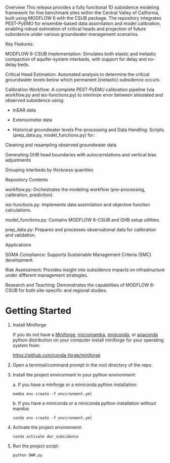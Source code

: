 Overview This release provides a fully functional 1D subsidence modeling framework for five benchmark sites within the Central Valley of California, built using MODFLOW 6 with the CSUB package. The repository integrates PEST-PyEMU for ensemble-based data assimilation and model calibration, enabling robust estimation of critical heads and projection of future subsidence under various groundwater management scenarios.

Key Features:

MODFLOW 6-CSUB Implementation: Simulates both elastic and inelastic compaction of aquifer-system interbeds, with support for delay and no-delay beds.

Critical Head Estimation: Automated analysis to determine the critical groundwater levels below which permanent (inelastic) subsidence occurs.

Calibration Workflow: A complete PEST-PyEMU calibration pipeline (via workflow.py and ies-functions.py) to minimize error between simulated and observed subsidence using:

 - InSAR data

 - Extensometer data

 - Historical groundwater levels
Pre-processing and Data Handling: Scripts (prep_data.py, model_functions.py) for:

Cleaning and resampling observed groundwater data

Generating GHB head boundaries with autocorrelations and vertical bias adjustments

Grouping interbeds by thickness quantiles

Repository Contents

workflow.py: Orchestrates the modeling workflow (pre-processing, calibration, prediction).

ies-functions.py: Implements data assimilation and objective function calculations.

model_functions.py: Contains MODFLOW 6-CSUB and GHB setup utilities.

prep_data.py: Prepares and processes observational data for calibration and validation.

Applications

SGMA Compliance: Supports Sustainable Management Criteria (SMC) development.

Risk Assessment: Provides insight into subsidence impacts on infrastructure under different management strategies.

Research and Teaching: Demonstrates the capabilities of MODFLOW 6-CSUB for both site-specific and regional studies.


# Getting Started
1. Install Miniforge

   If you do not have a [Miniforge](https://github.com/conda-forge/miniforge), [micromamba](https://mamba.readthedocs.io/en/latest/installation/micromamba-installation.html#), [miniconda](https://www.anaconda.com/docs/getting-started/miniconda/install), or [anaconda](https://www.anaconda.com/docs/getting-started/anaconda/install) python distribution on your computer install miniforge for your operating system from:

   https://github.com/conda-forge/miniforge 

2.  Open a terminal/command prompt in the root directory of the repo.

3. Install the project environment in your python environment:

   a. If you have a minforge or a miniconda python installation:
      ```
      mamba env create -f environment.yml
      ```

   b. If you have a miniconda or a miniconda python installation without mamba:
      ```
      conda env create -f environment.yml
      ``` 

4.  Activate the project environment:
    ```
    conda activate dwr_subsidence
    ```
5.  Run the project script:
    ```
    python DWR.py

    ```
